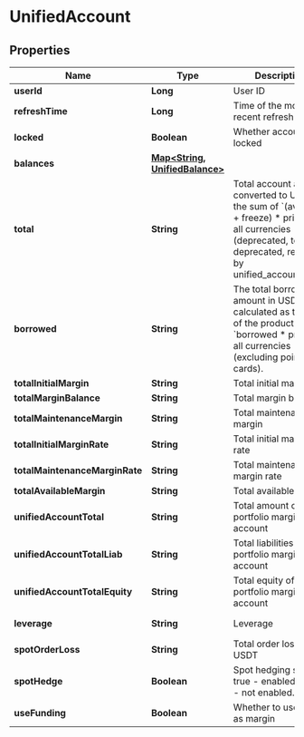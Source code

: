 

# UnifiedAccount

## Properties

Name | Type | Description | Notes
------------ | ------------- | ------------- | -------------
**userId** | **Long** | User ID |  [optional]
**refreshTime** | **Long** | Time of the most recent refresh |  [optional]
**locked** | **Boolean** | Whether account is locked |  [optional]
**balances** | [**Map&lt;String, UnifiedBalance&gt;**](UnifiedBalance.md) |  |  [optional]
**total** | **String** | Total account assets converted to USD, i.e. the sum of &#x60;(available + freeze) * price&#x60;  in all currencies (deprecated, to be deprecated, replaced by unified_account_total) |  [optional]
**borrowed** | **String** | The total borrowed amount in USD, calculated as the sum of the product of &#x60;borrowed * price&#x60; for all currencies (excluding points cards). |  [optional]
**totalInitialMargin** | **String** | Total initial margin |  [optional]
**totalMarginBalance** | **String** | Total margin balance |  [optional]
**totalMaintenanceMargin** | **String** | Total maintenance margin |  [optional]
**totalInitialMarginRate** | **String** | Total initial margin rate |  [optional]
**totalMaintenanceMarginRate** | **String** | Total maintenance margin rate |  [optional]
**totalAvailableMargin** | **String** | Total available margin |  [optional]
**unifiedAccountTotal** | **String** | Total amount of the portfolio margin account |  [optional]
**unifiedAccountTotalLiab** | **String** | Total liabilities of the portfolio margin account |  [optional]
**unifiedAccountTotalEquity** | **String** | Total equity of the portfolio margin account |  [optional]
**leverage** | **String** | Leverage |  [optional] [readonly]
**spotOrderLoss** | **String** | Total order loss, in USDT |  [optional]
**spotHedge** | **Boolean** | Spot hedging status, true - enabled, false - not enabled. |  [optional]
**useFunding** | **Boolean** | Whether to use funds as margin |  [optional]



